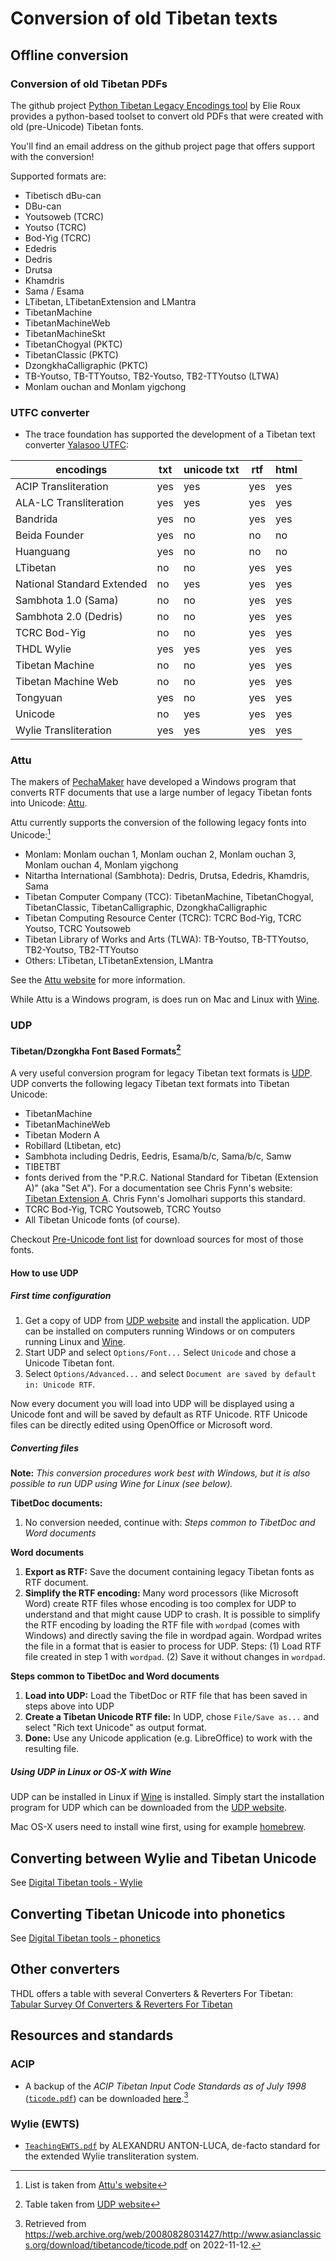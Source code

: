# Conversion of old Tibetan texts

## Offline conversion

### Conversion of old Tibetan PDFs

The github project [Python Tibetan Legacy Encodings tool](https://github.com/buda-base/py-tiblegenc) by Elie Roux provides a python-based toolset to convert old PDFs that were created with old (pre-Unicode) Tibetan fonts. 

You'll find an email address on the github project page that offers support with the conversion!

Supported formats are:

- Tibetisch dBu-can
- DBu-can
- Youtsoweb (TCRC)
- Youtso (TCRC)
- Bod-Yig (TCRC)
- Ededris
- Dedris
- Drutsa
- Khamdris
- Sama / Esama
- LTibetan, LTibetanExtension and LMantra
- TibetanMachine
- TibetanMachineWeb
- TibetanMachineSkt
- TibetanChogyal (PKTC)
- TibetanClassic (PKTC)
- DzongkhaCalligraphic (PKTC)
- TB-Youtso, TB-TTYoutso, TB2-Youtso, TB2-TTYoutso (LTWA)
- Monlam ouchan and Monlam yigchong

### UTFC converter

-   The trace foundation has supported the development of a Tibetan text converter [Yalasoo UTFC](http://www.yalasoo.com/English/docs/yalasoo_en_utfc.html):

 | encodings                  | txt | unicode txt | rtf | html |
 | -------------------------- | --- | ----------- | --- | ---- |
 | ACIP Transliteration       | yes | yes         | yes | yes  |
 | ALA-LC Transliteration     | yes | yes         | yes | yes  |
 | Bandrida                   | yes | no          | yes | yes  |
 | Beida Founder              | yes | no          | no  | no   |
 | Huanguang                  | yes | no          | no  | no   |
 | LTibetan                   | no  | no          | yes | yes  |
 | National Standard Extended | no  | yes         | yes | yes  |
 | Sambhota 1.0 (Sama)        | no  | no          | yes | yes  |
 | Sambhota 2.0 (Dedris)      | no  | no          | yes | yes  |
 | TCRC Bod-Yig               | no  | no          | yes | yes  |
 | THDL Wylie                 | yes | yes         | yes | yes  |
 | Tibetan Machine            | no  | no          | yes | yes  |
 | Tibetan Machine Web        | no  | no          | yes | yes  |
 | Tongyuan                   | yes | no          | yes | yes  |
 | Unicode                    | no  | yes         | yes | yes  |
 | Wylie Transliteration      | yes | yes         | yes | yes  |
 

### Attu

The makers of [PechaMaker](http://www.pechamaker.com/) have developed a Windows program that converts RTF documents that use a large number of legacy Tibetan fonts into Unicode: [Attu](http://www.pechamaker.com/attu/).

Attu currently supports the conversion of the following legacy fonts into Unicode:[^ref_attu]

- Monlam: Monlam ouchan 1, Monlam ouchan 2, Monlam ouchan 3, Monlam ouchan 4, Monlam yigchong
- Nitartha International (Sambhota): Dedris, Drutsa, Ededris, Khamdris, Sama
- Tibetan Computer Company (TCC): TibetanMachine, TibetanChogyal, TibetanClassic, TibetanCalligraphic, DzongkhaCalligraphic
- Tibetan Computing Resource Center (TCRC): TCRC Bod-Yig, TCRC Youtso, TCRC Youtsoweb
- Tibetan Library of Works and Arts (TLWA): TB-Youtso, TB-TTYoutso, TB2-Youtso, TB2-TTYoutso
- Others: LTibetan, LTibetanExtension, LMantra

See the [Attu website](http://www.pechamaker.com/attu/) for more information.

While Attu is a Windows program, is does run on Mac and Linux with [Wine](http://www.winehq.org/).

### UDP

#### Tibetan/Dzongkha Font Based Formats[^ref_udp]

A very useful conversion program for legacy Tibetan text formats is [UDP](http://udp.leighb.com/). UDP converts the following legacy Tibetan text formats into Tibetan Unicode:

- TibetanMachine
- TibetanMachineWeb
- Tibetan Modern A
- Robillard (Ltibetan, etc)
- Sambhota including Dedris, Eedris, Esama/b/c, Sama/b/c, Samw
- TIBETBT
- fonts derived from the "P.R.C. National Standard for Tibetan (Extension A)" (aka "Set A"). For a documentation see Chris Fynn's website: [Tibetan Extension A](https://sites.google.com/view/chrisfynn/home/tibetanscriptfonts/standardization/precomposedtibetan-parta). Chris Fynn's Jomolhari supports this standard.
- TCRC Bod-Yig, TCRC Youtsoweb, TCRC Youtso
- All Tibetan Unicode fonts (of course).

Checkout [Pre-Unicode font list](pre_unicode_font_list) for download sources for most of those fonts.

#### How to use UDP

##### First time configuration

1.  Get a copy of UDP from [UDP website](http://udp.leighb.com/download.htm) and install the application. UDP can be installed on computers running Windows or on computers running Linux and [Wine](http://www.winehq.org/).
2.  Start UDP and select `Options/Font...` Select `Unicode` and chose a Unicode Tibetan font.
3.  Select `Options/Advanced...` and select `Document are saved by default in: Unicode RTF`.

Now every document you will load into UDP will be displayed using a Unicode font and will be saved by default as RTF Unicode. RTF Unicode files can be directly edited using OpenOffice or Microsoft word.

##### Converting files

**Note:** _This conversion procedures work best with Windows, but it is also possible to run UDP using Wine for Linux (see below)._

**TibetDoc documents:**

1.  No conversion needed, continue with: _Steps common to TibetDoc and Word documents_

**Word documents**

1. **Export as RTF:** Save the document containing legacy Tibetan fonts as RTF document.
2. **Simplify the RTF encoding:** Many word processors (like Microsoft Word) create RTF files whose encoding is too complex for UDP to understand and that might cause UDP to crash. It is possible to simplify the RTF encoding by loading the RTF file with `wordpad` (comes with Windows) and directly saving the file in wordpad again. Wordpad writes the file in a format that is easier to process for UDP. Steps: (1) Load RTF file created in step 1 with `wordpad`. (2) Save it without changes in `wordpad`.

**Steps common to TibetDoc and Word documents**

1. **Load into UDP:** Load the TibetDoc or RTF file that has been saved in steps above into UDP
2. **Create a Tibetan Unicode RTF file:** In UDP, chose `File/Save as...` and select "Rich text Unicode" as output format.
3. **Done:** Use any Unicode application (e.g. LibreOffice) to work with the resulting file.

##### Using UDP in Linux or OS-X with Wine

UDP can be installed in Linux if [Wine](http://www.winehq.org/) is installed. Simply start the installation program for UDP which can be downloaded from the [UDP website](http://udp.leighb.com/download.htm).

Mac OS-X users need to install wine first, using for example [homebrew](https://brew.sh/).

## Converting between Wylie and Tibetan Unicode

See [Digital Tibetan tools - Wylie](digital_tibetan_tools_wylie.md)

## Converting Tibetan Unicode into phonetics

See [Digital Tibetan tools - phonetics](digital_tibetan_tools_pronunciation.md)

## Other converters

THDL offers a table with several Converters & Reverters For Tibetan: [Tabular Survey Of Converters & Reverters For Tibetan](http://www.thlib.org/tools/scripts/wiki/Tabular%20Survey%20Of%20Converters%20%7Camp%7C%20Reverters%20For%20Tibetan.html)

## Resources and standards

### ACIP

- A backup of the _ACIP Tibetan Input Code Standards as of July 1998_ ([`ticode.pdf`](https://github.com/DigitalTibetan/DigitalTibetan/raw/main/docs/Resources/ticode.pdf)) can be downloaded [here](https://github.com/DigitalTibetan/DigitalTibetan/raw/main/docs/Resources/ticode.pdf).[^acipbck]

### Wylie (EWTS)

- [`TeachingEWTS.pdf`](https://www.thlib.org/reference/transliteration/teachingewts.pdf) by ALEXANDRU ANTON-LUCA, de-facto standard for the extended Wylie transliteration system.

[^ref_attu]: List is taken from [Attu's website](http://www.pechamaker.com/attu/)
[^ref_udp]: Table taken from [UDP website](http://udp.leighb.com/convert.htm)
[^acipbck]: Retrieved from <https://web.archive.org/web/20080828031427/http://www.asianclassics.org/download/tibetancode/ticode.pdf> on 2022-11-12.